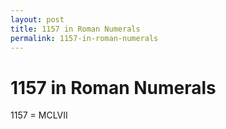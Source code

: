 ```yaml
---
layout: post
title: 1157 in Roman Numerals
permalink: 1157-in-roman-numerals
---
```


# 1157 in Roman Numerals

1157 = MCLVII
